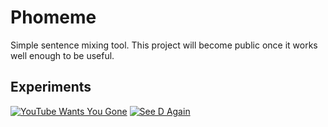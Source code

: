 # Phomeme
Simple sentence mixing tool.
This project will become public once it works well enough to be useful.

## Experiments
[![YouTube Wants You Gone](https://img.youtube.com/vi/B6BDVJbobwY/mqdefault.jpg)](https://youtu.be/B6BDVJbobwY)
[![See D Again](https://img.youtube.com/vi/MHPQJgmPjko/mqdefault.jpg)](https://youtu.be/MHPQJgmPjko)

